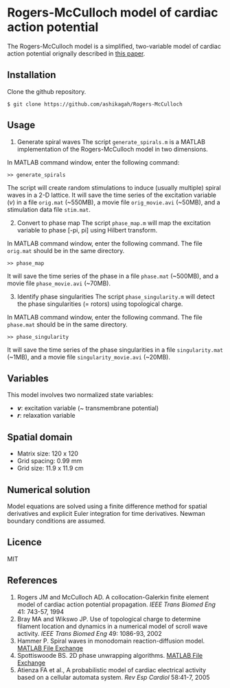 # Rogers-McCulloch model of cardiac action potential

The Rogers-McCulloch model is a simplified, two-variable model of cardiac action potential orignally described in [this paper](http://ieeexplore.ieee.org/document/310090/?reload=true).

## Installation
Clone the github repository.
```
$ git clone https://github.com/ashikagah/Rogers-McCulloch
```

## Usage
1. Generate spiral waves
The script `generate_spirals.m` is a MATLAB implementation of the Rogers-McCulloch model in two dimensions. 

In MATLAB command window, enter the following command:
```
>> generate_spirals
```
The script will create random stimulations to induce (usually multiple) spiral waves in a 2-D lattice. It will save the time series of the excitation variable (_v_) in a file `orig.mat` (~550MB), a movie file `orig_movie.avi` (~50MB), and a stimulation data file `stim.mat`.

2. Convert to phase map
The script `phase_map.m` will map the excitation variable to phase [-pi, pi] using Hilbert transform. 

In MATLAB command window, enter the following command. The file `orig.mat` should be in the same directory.
```
>> phase_map
```
It will save the time series of the phase in a file `phase.mat` (~500MB), and a movie file `phase_movie.avi` (~70MB).

3. Identify phase singularities
The script `phase_singularity.m` will detect the phase singularities (= rotors) using topological charge. 

In MATLAB command window, enter the following command. The file `phase.mat` should be in the same directory.
```
>> phase_singularity
```
It will save the time series of the phase singularities in a file `singularity.mat` (~1MB), and a movie file `singularity_movie.avi` (~20MB).

## Variables
This model involves two normalized state variables:
- **_v_**: excitation variable (~ transmembrane potential)
- _**r**_: relaxation variable 

## Spatial domain
- Matrix size: 120 x 120
- Grid spacing: 0.99 mm
- Grid size: 11.9 x 11.9 cm

## Numerical solution
Model equations are solved using a finite difference method for spatial derivatives and explicit Euler integration for time derivatives. Newman boundary conditions are assumed. 

## Licence
MIT

## References
1. Rogers JM and McCulloch AD. A collocation-Galerkin finite element model of cardiac action potential propagation. _IEEE Trans Biomed Eng_ 41: 743-57, 1994
2. Bray MA and Wikswo JP. Use of topological charge to determine filament location and dynamics in a numerical model of scroll wave activity. _IEEE Trans Biomed Eng_ 49: 1086-93, 2002
3. Hammer P. Spiral waves in monodomain reaction-diffusion model. [MATLAB File Exchange](https://www.mathworks.com/matlabcentral/fileexchange/22492-spiral-waves-in-monodomain-reaction-diffusion-model)
4. Spottiswoode BS. 2D phase unwrapping algorithms. [MATLAB File Exchange](http://www.mathworks.com/matlabcentral/fileexchange/22504-2d-phase-unwrapping-algorithms?focused=5111677&tab=function)
5. Atienza FA et al., A probabilistic model of cardiac electrical activity based on a cellular automata system. _Rev Esp Cardiol_ 58:41-7, 2005

